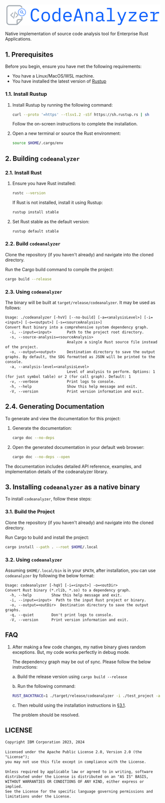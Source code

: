 ![logo](./docs/assets/logo.png)

Native implementation of source code analysis tool for Enterprise Rust Applications.

## 1. Prerequisites

Before you begin, ensure you have met the following requirements:

- You have a Linux/MacOS/WSL machine.
- You have installed the latest version of [Rustup](https://rustup.rs/)

### 1.1. Install Rustup

1. Install Rustup by running the following command:

   ```bash
   curl --proto '=https' --tlsv1.2 -sSf https://sh.rustup.rs | sh
   ```

   Follow the on-screen instructions to complete the installation.

2. Open a new terminal or source the Rust environment:

   ```bash
   source $HOME/.cargo/env
   ```

## 2. Building `codeanalyzer`

### 2.1. Install Rust

1. Ensure you have Rust installed:

   ```bash
   rustc --version
   ```

   If Rust is not installed, install it using Rustup:

   ```bash
   rustup install stable
   ```

2. Set Rust stable as the default version:

   ```bash
   rustup default stable
   ```

### 2.2. Build `codeanalyzer`

Clone the repository (if you haven't already) and navigate into the cloned directory.

Run the Cargo build command to compile the project:

```bash
cargo build --release
```

### 2.3. Using `codeanalyzer`

The binary will be built at `target/release/codeanalyzer`. It may be used as follows:

```help
Usage: ./codeanalyzer [-hvV] [--no-build] [-a=<analysisLevel>] [-i=<input>] [-o=<output>] [-s=<sourceAnalysis>]
Convert Rust binary into a comprehensive system dependency graph.
  -i, --input=<input>       Path to the project root directory.
  -s, --source-analysis=<sourceAnalysis>
                            Analyze a single Rust source file instead of the project.
  -o, --output=<output>     Destination directory to save the output graphs. By default, the SDG formatted as JSON will be printed to the console.
  -a, --analysis-level=<analysisLevel>
                            Level of analysis to perform. Options: 1 (for just symbol table) or 2 (for call graph). Default: 1
  -v, --verbose             Print logs to console.
  -h, --help                Show this help message and exit.
  -V, --version             Print version information and exit.
```

## 2.4. Generating Documentation

To generate and view the documentation for this project:

1. Generate the documentation:

   ```bash
   cargo doc --no-deps
   ```

2. Open the generated documentation in your default web browser:

   ```bash
   cargo doc --no-deps --open
   ```

The documentation includes detailed API reference, examples, and implementation details of the codeanalyzer library.

## 3. Installing `codeanalyzer` as a native binary

To install `codeanalyzer`, follow these steps:

### 3.1. Build the Project

Clone the repository (if you haven't already) and navigate into the cloned directory.

Run Cargo to build and install the project:

```bash
cargo install --path . --root $HOME/.local
```

### 3.2. Using `codeanalyzer`

Assuming `$HOME/.local/bin` is in your `$PATH`, after installation, you can use `codeanalyzer` by following the below format:

```help
Usage: codeanalyzer [-hqV] [-i=<input>] -o=<outDir>
Convert Rust binary (*.rlib, *.so) to a dependency graph.
  -h, --help         Show this help message and exit.
  -i, --input=<input>  Path to the input Rust project or binary.
  -o, --output=<outDir>  Destination directory to save the output graphs.
  -q, --quiet        Don't print logs to console.
  -V, --version      Print version information and exit.
```

## FAQ

1. After making a few code changes, my native binary gives random exceptions. But, my code works perfectly in debug mode.

   The dependency graph may be out of sync. Please follow the below instructions:

   a. Build the release version using `cargo build --release`

   b. Run the following command:

   ```sh
   RUST_BACKTRACE=1 ./target/release/codeanalyzer -i ./test_project -a 2 -v
   ```

   c. Then rebuild using the installation instructions in [§3.1](./README.md#31-build-the-project).

   The problem should be resolved.

## LICENSE

```LICENSE
Copyright IBM Corporation 2023, 2024

Licensed under the Apache Public License 2.0, Version 2.0 (the "License");
you may not use this file except in compliance with the License.

Unless required by applicable law or agreed to in writing, software
distributed under the License is distributed on an "AS IS" BASIS,
WITHOUT WARRANTIES OR CONDITIONS OF ANY KIND, either express or implied.
See the License for the specific language governing permissions and
limitations under the License.
```
